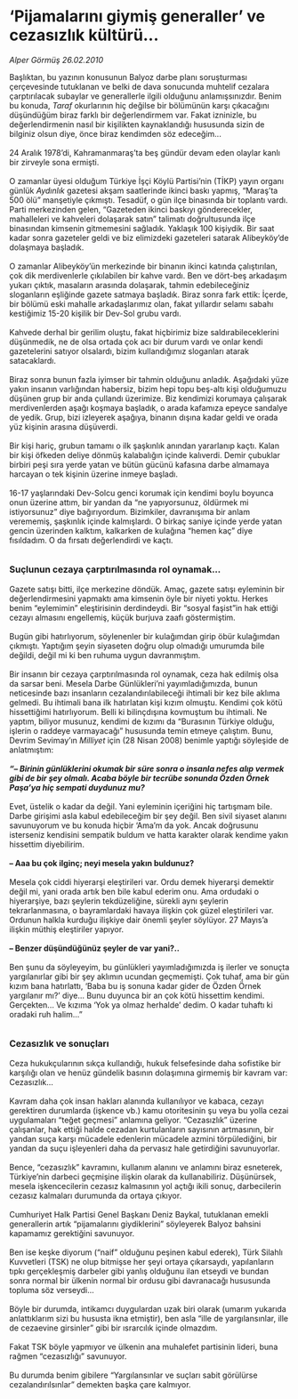 # ‘Pijamalarını giymiş generaller’ ve cezasızlık kültürü...

*Alper Görmüş 26.02.2010*

<div class="taraf_structure_2col_1zq">
<div class="margen_n">



 <p>Başlıktan, bu yazının konusunun Balyoz darbe planı soruşturması çerçevesinde tutuklanan ve belki de dava sonucunda muhtelif cezalara çarptırılacak subaylar ve generallerle ilgili olduğunu anlamışsınızdır. Benim bu konuda, <i>Taraf </i>okurlarının hiç değilse bir bölümünün karşı çıkacağını düşündüğüm biraz farklı bir değerlendirmem var. Fakat izninizle, bu değerlendirmenin nasıl bir kişilikten kaynaklandığı hususunda sizin de bilginiz olsun diye, önce biraz kendimden söz edeceğim... <br/><br/>24 Aralık 1978’di, Kahramanmaraş’ta beş gündür devam eden olaylar kanlı bir zirveyle sona ermişti. <br/><br/>O zamanlar üyesi olduğum Türkiye İşçi Köylü Partisi’nin (TİKP) yayın organı günlük <i>Aydınlık</i> gazetesi akşam saatlerinde ikinci baskı yapmış, “Maraş’ta 500 ölü” manşetiyle çıkmıştı. Tesadüf, o gün ilçe binasında bir toplantı vardı. Parti merkezinden gelen, “Gazeteden ikinci baskıyı gönderecekler, mahalleleri ve kahveleri dolaşarak satın” talimatı doğrultusunda ilçe binasından kimsenin gitmemesini sağladık. Yaklaşık 100 kişiydik. Bir saat kadar sonra gazeteler geldi ve biz elimizdeki gazeteleri satarak Alibeyköy’de dolaşmaya başladık. <br/><br/>O zamanlar Alibeyköy’ün merkezinde bir binanın ikinci katında çalıştırılan, çok dik merdivenlerle çıkılabilen bir kahve vardı. Ben ve dört-beş arkadaşım yukarı çıktık, masaların arasında dolaşarak, tahmin edebileceğiniz sloganların eşliğinde gazete satmaya başladık. Biraz sonra fark ettik: İçerde, bir bölümü eski mahalle arkadaşlarımız olan, fakat yıllardır selamı sabahı kestiğimiz 15-20 kişilik bir Dev-Sol grubu vardı. <br/><br/>Kahvede derhal bir gerilim oluştu, fakat hiçbirimiz bize saldırabileceklerini düşünmedik, ne de olsa ortada çok acı bir durum vardı ve onlar kendi gazetelerini satıyor olsalardı, bizim kullandığımız sloganları atarak satacaklardı. <br/><br/>Biraz sonra bunun fazla iyimser bir tahmin olduğunu anladık. Aşağıdaki yüze yakın insanın varlığından habersiz, bizim hepi topu beş-altı kişi olduğumuzu düşünen grup bir anda çullandı üzerimize. Biz kendimizi korumaya çalışarak merdivenlerden aşağı koşmaya başladık, o arada kafamıza epeyce sandalye de yedik. Grup, bizi izleyerek aşağıya, binanın dışına kadar geldi ve orada yüz kişinin arasına düşüverdi. <br/><br/>Bir kişi hariç, grubun tamamı o ilk şaşkınlık anından yararlanıp kaçtı. Kalan bir kişi öfkeden deliye dönmüş kalabalığın içinde kalıverdi. Demir çubuklar birbiri peşi sıra yerde yatan ve bütün gücünü kafasına darbe almamaya harcayan o tek kişinin üzerine inmeye başladı. <br/><br/>16-17 yaşlarındaki Dev-Solcu genci korumak için kendimi boylu boyunca onun üzerine attım, bir yandan da “ne yapıyorsunuz, öldürmek mi istiyorsunuz” diye bağırıyordum. Bizimkiler, davranışıma bir anlam verememiş, şaşkınlık içinde kalmışlardı. O birkaç saniye içinde yerde yatan gencin üzerinden kalktım, kalkarken de kulağına “hemen kaç” diye fısıldadım. O da fırsatı değerlendirdi ve kaçtı.<b> <br/><br/><br/><font size="3">Suçlunun cezaya çarptırılmasında rol oynamak...</font></b> <br/><br/>Gazete satışı bitti, ilçe merkezine döndük. Amaç, gazete satışı eyleminin bir değerlendirmesini yapmaktı ama kimsenin öyle bir niyeti yoktu. Herkes benim “eylemimin” eleştirisinin derdindeydi. Bir “sosyal faşist”in hak ettiği cezayı almasını engellemiş, küçük burjuva zaafı göstermiştim. <br/><br/>Bugün gibi hatırlıyorum, söylenenler bir kulağımdan girip öbür kulağımdan çıkmıştı. Yaptığım şeyin siyaseten doğru olup olmadığı umurumda bile değildi, değil mi ki ben ruhuma uygun davranmıştım. <br/><br/>Bir insanın bir cezaya çarptırılmasında rol oynamak, ceza hak edilmiş olsa da sarsar beni. Mesela Darbe Günlükleri’ni yayımladığımızda, bunun neticesinde bazı insanların cezalandırılabileceği ihtimali bir kez bile aklıma gelmedi. Bu ihtimali bana ilk hatırlatan kişi kızım olmuştu. Kendimi çok kötü hissettiğimi hatırlıyorum. Belli ki bilinçdışına kovmuştum bu ihtimali. Ne yaptım, biliyor musunuz, kendimi de kızımı da “Burasının Türkiye olduğu, işlerin o raddeye varmayacağı” hususunda temin etmeye çalıştım. Bunu, Devrim Sevimay’ın <i>Milliyet</i> için (28 Nisan 2008) benimle yaptığı söyleşide de anlatmıştım:<b><i> <br/><br/>“– Birinin günlüklerini okumak bir süre sonra o insanla nefes alıp vermek gibi de bir şey olmalı. Acaba böyle bir tecrübe sonunda Özden Örnek Paşa’ya hiç sempati duydunuz mu?</i></b> <br/><br/>Evet, üstelik o kadar da değil. Yani eyleminin içeriğini hiç tartışmam bile. Darbe girişimi asla kabul edebileceğim bir şey değil. Ben sivil siyaset alanını savunuyorum ve bu konuda hiçbir ‘Ama’m da yok. Ancak doğrusunu isterseniz kendisini sempatik buldum ve hatta karakter olarak kendime yakın hissettim diyebilirim.<b> <br/><br/>– Aaa bu çok ilginç; neyi mesela yakın buldunuz?</b> <br/><br/>Mesela çok ciddi hiyerarşi eleştirileri var. Ordu demek hiyerarşi demektir değil mi, yani orada artık ben bile kabul ederim onu. Ama ordudaki o hiyerarşiye, bazı şeylerin tekdüzeliğine, sürekli aynı şeylerin tekrarlanmasına, o bayramlardaki havaya ilişkin çok güzel eleştirileri var. Ordunun halkla kurduğu ilişkiye dair önemli şeyler söylüyor. 27 Mayıs’a ilişkin müthiş eleştiriler yapıyor.<b> <br/><br/>– Benzer düşündüğünüz şeyler de var yani?..</b> <br/><br/>Ben şunu da söyleyeyim, bu günlükleri yayımladığımızda iş ilerler ve sonuçta yargılanırlar gibi bir şey aklımın ucundan geçmemişti. Çok tuhaf, ama bir gün kızım bana hatırlattı, ‘Baba bu iş sonuna kadar gider de Özden Örnek yargılanır mı?’ diye... Bunu duyunca bir an çok kötü hissettim kendimi. Gerçekten... Ve kızıma ‘Yok ya olmaz herhalde’ dedim. O kadar tuhaftı ki oradaki ruh halim...”<b> <br/><br/><br/><font size="3">Cezasızlık ve sonuçları</font></b> <br/><br/>Ceza hukukçularının sıkça kullandığı, hukuk felsefesinde daha sofistike bir karşılığı olan ve henüz gündelik basının dolaşımına girmemiş bir kavram var: Cezasızlık... <br/><br/>Kavram daha çok insan hakları alanında kullanılıyor ve kabaca, cezayı gerektiren durumlarda (işkence vb.) kamu otoritesinin şu veya bu yolla cezai uygulamaları “teğet geçmesi” anlamına geliyor. “Cezasızlık” üzerine çalışanlar, hak ettiği halde cezadan kurtulanların sayısının artmasının, bir yandan suça karşı mücadele edenlerin mücadele azmini törpülediğini, bir yandan da suçu işleyenleri daha da pervasız hale getirdiğini savunuyorlar. <br/><br/>Bence, “cezasızlık” kavramını, kullanım alanını ve anlamını biraz esneterek, Türkiye’nin darbeci geçmişine ilişkin olarak da kullanabiliriz. Düşünürsek, mesela işkencecilerin cezasız kalmasının yol açtığı ikili sonuç, darbecilerin cezasız kalmaları durumunda da ortaya çıkıyor. <br/><br/>Cumhuriyet Halk Partisi Genel Başkanı Deniz Baykal, tutuklanan emekli generallerin artık “pijamalarını giydiklerini” söyleyerek Balyoz bahsini kapamamız gerektiğini savunuyor. <br/><br/>Ben ise keşke diyorum (“naif” olduğunu peşinen kabul ederek), Türk Silahlı Kuvvetleri (TSK) ne olup bitmişse her şeyi ortaya çıkarsaydı, yapılanların tıpkı gerçekleşmiş darbeler gibi yanlış olduğunu ilan etseydi ve bundan sonra normal bir ülkenin normal bir ordusu gibi davranacağı hususunda topluma söz verseydi... <br/><br/>Böyle bir durumda, intikamcı duygulardan uzak biri olarak (umarım yukarıda anlattıklarım sizi bu hususta ikna etmiştir), ben asla “ille de yargılansınlar, ille de cezaevine girsinler” gibi bir ısrarcılık içinde olmazdım. <br/><br/>Fakat TSK böyle yapmıyor ve ülkenin ana muhalefet partisinin lideri, buna rağmen “cezasızlığı” savunuyor. <br/><br/>Bu durumda benim gibilere “Yargılansınlar ve suçları sabit görülürse cezalandırılsınlar” demekten başka çare kalmıyor.</p>
<br/>
<br/>
<br/>



<br/>


<div id="taraf_not">
</div>

</div>


</div>
